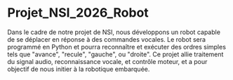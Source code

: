 # Projet_NSI_2026_Robot
‌Dans le cadre de notre projet de NSI, nous développons un robot capable de se déplacer en réponse à des commandes vocales. Le robot sera programmé en Python et pourra reconnaître et exécuter des ordres simples tels que "avance", "recule", "gauche", ou "droite". Ce projet allie traitement du signal audio, reconnaissance vocale, et contrôle moteur, et a pour objectif de nous initier à la robotique embarquée.
